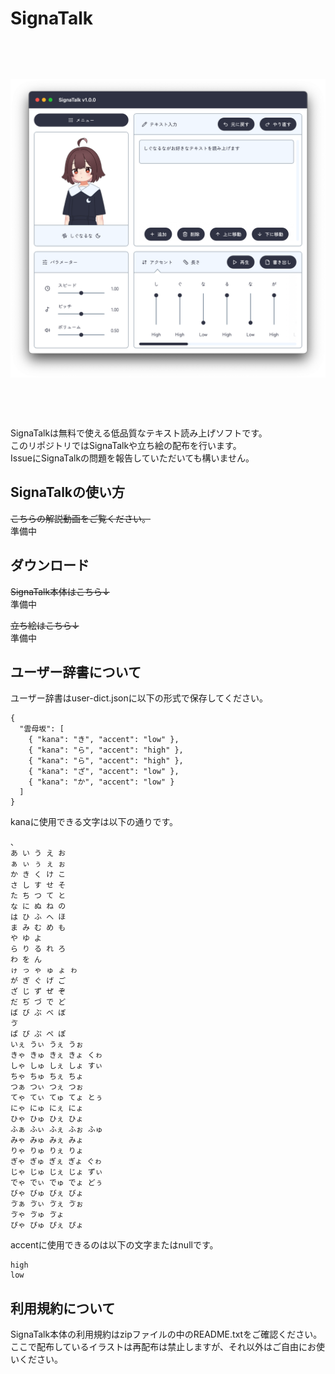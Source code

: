 # SignaTalk

<img src="screenshot.png" style="width: 100%; height: 600px; object-fit: contain;">

SignaTalkは無料で使える低品質なテキスト読み上げソフトです。  
このリポジトリではSignaTalkや立ち絵の配布を行います。  
IssueにSignaTalkの問題を報告していただいても構いません。  

## SignaTalkの使い方
~~こちらの解説動画をご覧ください。~~  
準備中

## ダウンロード

~~SignaTalk本体はこちら↓~~  
準備中

~~立ち絵はこちら↓~~  
準備中

## ユーザー辞書について
ユーザー辞書はuser-dict.jsonに以下の形式で保存してください。  

```
{
  "雲母坂": [
    { "kana": "き", "accent": "low" },
    { "kana": "ら", "accent": "high" },
    { "kana": "ら", "accent": "high" },
    { "kana": "ざ", "accent": "low" },
    { "kana": "か", "accent": "low" }
  ]
}
```

kanaに使用できる文字は以下の通りです。  

```
、
あ い う え お
ぁ ぃ ぅ ぇ ぉ
か き く け こ
さ し す せ そ
た ち つ て と
な に ぬ ね の
は ひ ふ へ ほ
ま み む め も
や ゆ よ
ら り る れ ろ
わ を ん
ゖ っ ゃ ゅ ょ ゎ
が ぎ ぐ げ ご
ざ じ ず ぜ ぞ
だ ぢ づ で ど
ば び ぶ べ ぼ
ゔ
ぱ ぴ ぷ ぺ ぽ
いぇ うぃ うぇ うぉ
きゃ きゅ きぇ きょ くゎ
しゃ しゅ しぇ しょ すぃ
ちゃ ちゅ ちぇ ちょ
つぁ つぃ つぇ つぉ
てゃ てぃ てゅ てょ とぅ
にゃ にゅ にぇ にょ
ひゃ ひゅ ひぇ ひょ
ふぁ ふぃ ふぇ ふぉ ふゅ
みゃ みゅ みぇ みょ
りゃ りゅ りぇ りょ
ぎゃ ぎゅ ぎぇ ぎょ ぐゎ
じゃ じゅ じぇ じょ ずぃ
でゃ でぃ でゅ でょ どぅ
びゃ びゅ びぇ びょ
ゔぁ ゔぃ ゔぇ ゔぉ
ゔゃ ゔゅ ゔょ
ぴゃ ぴゅ ぴぇ ぴょ
```

accentに使用できるのは以下の文字またはnullです。  

```
high
low
```

## 利用規約について

SignaTalk本体の利用規約はzipファイルの中のREADME.txtをご確認ください。  
ここで配布しているイラストは再配布は禁止しますが、それ以外はご自由にお使いください。  
